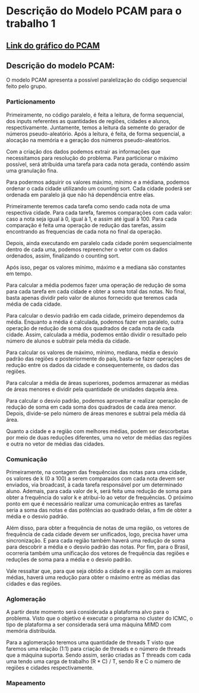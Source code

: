 # Descrição do Modelo PCAM para o trabalho 1

## [Link do gráfico do PCAM](https://docs.google.com/drawings/d/1CTyMyujnLBi05YhzYRaRM5ZwzRn30DW8Jpl-RURD1IM/edit?usp=sharing)

## Descrição do modelo PCAM:

O modelo PCAM apresenta a possível paralelização do código sequencial feito pelo grupo. 

### Particionamento

Primeiramente, no código paralelo, é feita a leitura, de forma sequencial, dos inputs referentes as quantidades de regiões, cidades e alunos, respectivamente. Juntamente, temos a leitura da semente do gerador de números pseudo-aleatório. Após a leitura, é feita, de forma sequencial, a alocação na memória e a geração dos números pseudo-aleatórios.

Com a criação dos dados podemos extrair as informações que necessitamos para resolução do problema. Para particionar o máximo possível, será atribuida uma tarefa para cada nota gerada, conténdo assim uma granulação fina. 

Para podermos adquirir os valores máximo, mínimo e a médiana, podemos ordenar o cada cidade utilizando um counting sort. Cada cidade poderá ser ordenada em paralelo já que não há dependência entre elas. 

Primeiramente teremos cada tarefa como sendo cada nota de uma respectiva cidade. Para cada tarefa, faremos comparações com cada valor: caso a nota seja igual à 0, igual à 1, e assim até igual à 100. Para cada comparação é feita uma operação de redução das tarefas, assim encontrando as frequencias de cada nota no final da operação.

Depois, ainda executando em paralelo cada cidade porém sequencialmente dentro de cada uma, podemos repreencher o vetor com os dados ordenados, assim, finalizando o counting sort.

Após isso, pegar os valores mínimo, máximo e a mediana são constantes em tempo. 

Para calcular a média podemos fazer uma operação de redução de soma para cada tarefa em cada cidade e obter a soma total das notas. No final, basta apenas dividir pelo valor de alunos fornecido que teremos cada média de cada cidade. 

Para calcular o desvio padrão em cada cidade, primeiro dependemos da média. Enquanto a média é calculada, podemos fazer em paralelo, outra operação de redução de soma dos quadrados de cada nota de cada cidade. Assim, calculada a média, podemos então dividir o resultado pelo número de alunos e subtrair pela média da cidade.

Para calcular os valores de máximo, mínimo, mediana, média e desvio padrão das regiões e posteriormente do país, basta-se fazer operações de redução entre os dados da cidade e consequentemente, os dados das regiões.

Para calcular a média de áreas superiores, podemos armazenar as médias de áreas menores e dividir pela quantidade de unidades daquela área. 

Para calcular o desvio padrão, podemos aproveitar e realizar operação de redução de soma em cada soma dos quadrados de cada área menor. Depois, divide-se pelo número de áreas menores e subtrai pela média dá área.

Quanto a cidade e a região com melhores médias, podem ser descorbetas por meio de duas reduções diferentes, uma no vetor de médias das regiões e outra no vetor de médias das cidades.

### Comunicação

Primeiramente, na contagem das frequências das notas para uma cidade, os valores de k (0 a 100) a serem comparados com cada nota devem ser enviados, via broadcast, à cada tarefa responsável por um determinado aluno. Ademais, para cada valor de k, será feita uma redução de soma para obter a frequência do valor k e atribui-lo ao vetor de frequências. O próximo ponto em que é necessário realizar uma comunicação entres as tarefas seria a soma das notas e das potências ao quadrado delas, a fim de obter a média e o desvio padrão.

Além disso, para obter a frequência de notas de uma região, os vetores de frequência de cada cidade devem ser unificados, logo, precisa haver uma sincronização. E para cada região também haverá uma redução de soma para descobrir a média e o desvio padrão das notas. Por fim, para o Brasil, ocorreria também uma unificação dos vetores de frequência das regiões e reduções de soma para a média  e o desvio padrão.

Vale ressaltar que, para que seja obtido a cidade e a região com as maiores médias, haverá uma redução para obter o máximo entre as médias das cidades e das regiões.

### Aglomeração

A partir deste momento será considerada a plataforma alvo para o problema. Visto que o objetivo é executar o programa no cluster do ICMC, o tipo de plataforma a ser considerada será uma máquina MIMD com memória distribuída.

Para a aglomeração teremos uma quantidade de threads T visto que faremos uma relação (1:1) para criação de threads e o número de threads que a máquina suporta. Sendo assim, serão criadas as T threads com cada uma tendo uma carga de trabalho (R * C) / T, sendo R e C o número de regiões e cidades respectivamente.

### Mapeamento
